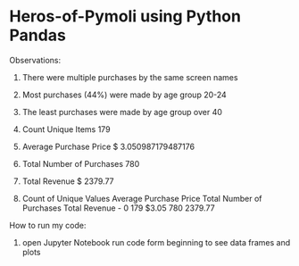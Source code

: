 # Heros-of-Pymoli using Python Pandas

Observations:
1. There were multiple purchases by the same screen names
2. Most purchases (44%) were made by age group 20-24
3. The least purchases were made by age group over 40 
4. Count Unique Items 179
5. Average Purchase Price $ 3.050987179487176
6. Total Number of Purchases 780
7. Total Revenue $ 2379.77

7. Count of Unique Values	Average Purchase Price	Total Number of Purchases	Total Revenue -  0	179	$3.05	780	2379.77


How to run my code: 
1. open Jupyter Notebook run code form beginning to see data frames and plots


